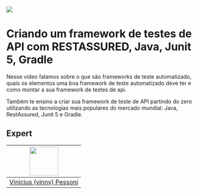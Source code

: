 
<img src="https://storage.googleapis.com/golden-wind/experts-club/capa-github.svg" />

# Criando um framework de testes de API  com RESTASSURED, Java, Junit 5, Gradle

Nesse vídeo falamos sobre o que são frameworks de teste automatizado, quais os elementos uma boa framework de teste
automatizado deve ter e como montar a sua framework de testes de api. 

Também te ensino a criar sua framework de teste de API partindo do zero utilizando as tecnologias mais populares do 
mercado mundial: Java, RestAssured, Junit 5 e Gradle.

## Expert

| [<img src="https://avatars.githubusercontent.com/u/42012760?s=460&u=a125484b2e35d7d25786dabfc90b41c93194f6b0&v=4" width="75px;"/>](https://github.com/vinnypessoni) |
| :-: |
|[Vinicius (vinny) Pessoni](https://github.com/vinnypessoni)|
